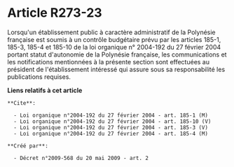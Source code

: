 # Article R273-23

Lorsqu'un établissement public à caractère administratif de la Polynésie française est soumis à un contrôle budgétaire prévu
par les articles 185-1, 185-3, 185-4 et 185-10 de la loi organique n° 2004-192 du 27 février 2004 portant statut d'autonomie
de la Polynésie française, les communications et les notifications mentionnées à la présente section sont effectuées au
président de l'établissement intéressé qui assure sous sa responsabilité les publications requises.

**Liens relatifs à cet article**

	**Cite**:

	  - Loi organique n°2004-192 du 27 février 2004 - art. 185-1 (M)
	  - Loi organique n°2004-192 du 27 février 2004 - art. 185-10 (V)
	  - Loi organique n°2004-192 du 27 février 2004 - art. 185-3 (V)
	  - Loi organique n°2004-192 du 27 février 2004 - art. 185-4 (M)

	**Créé par**:

	  - Décret n°2009-568 du 20 mai 2009 - art. 2
